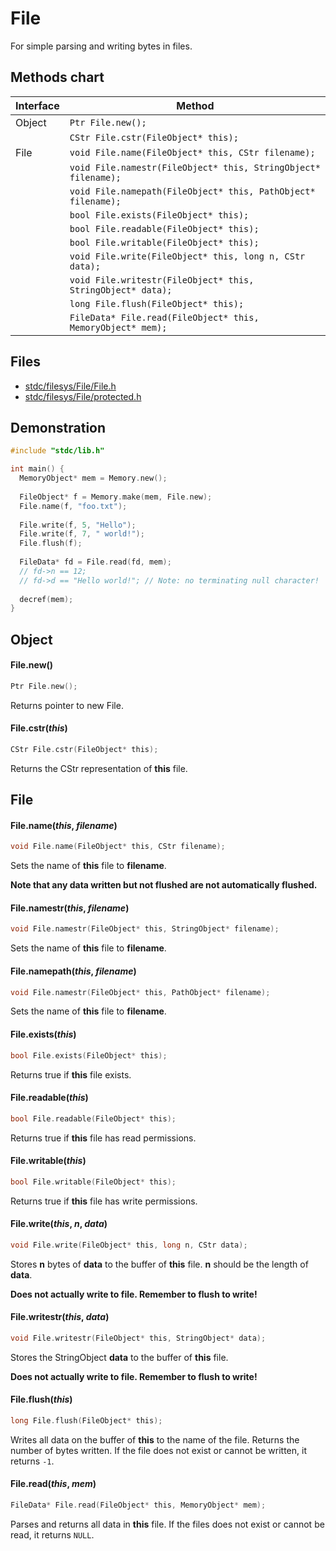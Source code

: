 # File

For simple parsing and writing bytes in files.

## Methods chart
| Interface | Method |
|-----------|--------|
| Object | ```Ptr File.new();``` |
|        | ```CStr File.cstr(FileObject* this);``` |
| File | ```void File.name(FileObject* this, CStr filename);``` |
|      | ```void File.namestr(FileObject* this, StringObject* filename);``` |
|      | ```void File.namepath(FileObject* this, PathObject* filename);``` |
|      | ```bool File.exists(FileObject* this);``` |
|      | ```bool File.readable(FileObject* this);``` |
|      | ```bool File.writable(FileObject* this);``` |
|      | ```void File.write(FileObject* this, long n, CStr data);``` |
|      | ```void File.writestr(FileObject* this, StringObject* data);``` |
|      | ```long File.flush(FileObject* this);``` |
|      | ```FileData* File.read(FileObject* this, MemoryObject* mem);``` |

## Files
 * [stdc/filesys/File/File.h](../stdc/filesys/File/File.h)
 * [stdc/filesys/File/protected.h](../stdc/filesys/File/protected.h)

## Demonstration
```c
#include "stdc/lib.h"

int main() {
  MemoryObject* mem = Memory.new();
  
  FileObject* f = Memory.make(mem, File.new);
  File.name(f, "foo.txt");
  
  File.write(f, 5, "Hello");
  File.write(f, 7, " world!");
  File.flush(f);
  
  FileData* fd = File.read(fd, mem);
  // fd->n == 12;
  // fd->d == "Hello world!"; // Note: no terminating null character!
  
  decref(mem);
}
```

## Object
#### File.new()
```c
Ptr File.new();
```
Returns pointer to new File.

#### File.cstr(_this_)
```c
CStr File.cstr(FileObject* this);
```
Returns the CStr representation of **this** file.

## File
#### File.name(_this_, _filename_)
```c
void File.name(FileObject* this, CStr filename);
```
Sets the name of **this** file to **filename**.

**Note that any data written but not flushed are not automatically flushed.**

#### File.namestr(_this_, _filename_)
```c
void File.namestr(FileObject* this, StringObject* filename);
```
Sets the name of **this** file to **filename**.

#### File.namepath(_this_, _filename_)
```c
void File.namestr(FileObject* this, PathObject* filename);
```
Sets the name of **this** file to **filename**.

#### File.exists(_this_)
```c
bool File.exists(FileObject* this);
```
Returns true if **this** file exists.

#### File.readable(_this_)
```c
bool File.readable(FileObject* this);
```
Returns true if **this** file has read permissions.

#### File.writable(_this_)
```c
bool File.writable(FileObject* this);
```
Returns true if **this** file has write permissions.

#### File.write(_this_, _n_, _data_)
```c
void File.write(FileObject* this, long n, CStr data);
```
Stores **n** bytes of **data** to the buffer of **this** file. **n** should be the length of **data**.

**Does not actually write to file. Remember to flush to write!**

#### File.writestr(_this_, _data_)
```c
void File.writestr(FileObject* this, StringObject* data);
```
Stores the StringObject **data** to the buffer of **this** file.

**Does not actually write to file. Remember to flush to write!**

#### File.flush(_this_)
```c
long File.flush(FileObject* this);
```
Writes all data on the buffer of **this** to the name of the file. 
Returns the number of bytes written. 
If the file does not exist or cannot be written, it returns ```-1```.

#### File.read(_this_, _mem_)
```c
FileData* File.read(FileObject* this, MemoryObject* mem);
```
Parses and returns all data in **this** file.
If the files does not exist or cannot be read, it returns ```NULL```.
